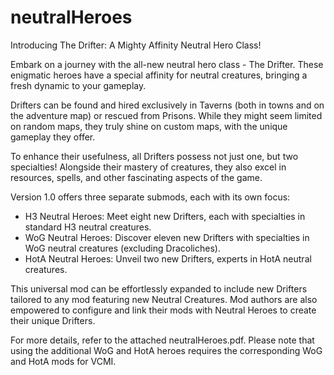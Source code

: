 # neutralHeroes
Introducing The Drifter: A Mighty Affinity Neutral Hero Class!

Embark on a journey with the all-new neutral hero class - The Drifter. These enigmatic heroes have a special affinity for neutral creatures, bringing a fresh dynamic to your gameplay.

Drifters can be found and hired exclusively in Taverns (both in towns and on the adventure map) or rescued from Prisons. While they might seem limited on random maps, they truly shine on custom maps, with the unique gameplay they offer.

To enhance their usefulness, all Drifters possess not just one, but two specialties! Alongside their mastery of creatures, they also excel in resources, spells, and other fascinating aspects of the game.

Version 1.0 offers three separate submods, each with its own focus:
- H3 Neutral Heroes: Meet eight new Drifters, each with specialties in standard H3 neutral creatures.
- WoG Neutral Heroes: Discover eleven new Drifters with specialties in WoG neutral creatures (excluding Dracoliches).
- HotA Neutral Heroes: Unveil two new Drifters, experts in HotA neutral creatures.
  
This universal mod can be effortlessly expanded to include new Drifters tailored to any mod featuring new Neutral Creatures. Mod authors are also empowered to configure and link their mods with Neutral Heroes to create their unique Drifters.

For more details, refer to the attached neutralHeroes.pdf. Please note that using the additional WoG and HotA heroes requires the corresponding WoG and HotA mods for VCMI.
